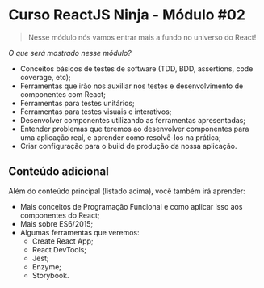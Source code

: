 # Curso ReactJS Ninja - Módulo #02

> Nesse módulo nós vamos entrar mais a fundo no universo do React!

_O que será mostrado nesse módulo?_

- Conceitos básicos de testes de software (TDD, BDD, assertions, code coverage, etc);
- Ferramentas que irão nos auxiliar nos testes e desenvolvimento de componentes com React;
- Ferramentas para testes unitários;
- Ferramentas para testes visuais e interativos;
- Desenvolver componentes utilizando as ferramentas apresentadas;
- Entender problemas que teremos ao desenvolver componentes para uma aplicação real, e aprender como resolvê-los na prática;
- Criar configuração para o build de produção da nossa aplicação.

## Conteúdo adicional

Além do conteúdo principal (listado acima), você também irá aprender:

- Mais conceitos de Programação Funcional e como aplicar isso aos componentes do React;
- Mais sobre ES6/2015;
- Algumas ferramentas que veremos:
  - Create React App;
  - React DevTools;
  - Jest;
  - Enzyme;
  - Storybook.
